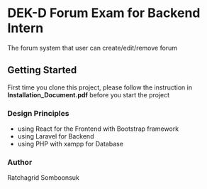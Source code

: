 # DEK-D Forum Exam for Backend Intern
The forum system that user can create/edit/remove forum

## Getting Started
  First time you clone this project, please follow the instruction in **Installation_Document.pdf** before you start the project

### Design Principles
  * using React for the Frontend with Bootstrap framework
  * using Laravel for Backend
  * using PHP with xampp for Database
### Author
  Ratchagrid Somboonsuk 
